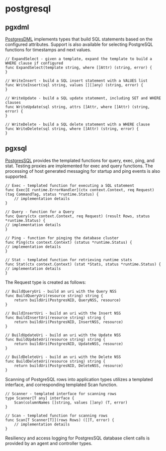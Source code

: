# postgresql

## pgxdml

[PostgresDML][pgxdmlpkg] implements types that build SQL statements based on the configured attributes. Support is also available for selecting
PostgreSQL functions for timestamps and next values.

~~~
// ExpandSelect - given a template, expand the template to build a WHERE clause if configured
func ExpandSelect(template string, where []Attr) (string, error) {
}

// WriteInsert - build a SQL insert statement with a VALUES list
func WriteInsert(sql string, values [][]any) (string, error) {
}

// WriteUpdate - build a SQL update statement, including SET and WHERE clauses
func WriteUpdate(sql string, attrs []Attr, where []Attr) (string, error) {
}

// WriteDelete - build a SQL delete statement with a WHERE clause
func WriteDelete(sql string, where []Attr) (string, error) {
}
~~~

## pgxsql

[PostgresSQL][pgxsqlpkg] provides the templated functions for query, exec, ping, and stat. Testing proxies are implemented for exec and query functions.
The processing of host generated messaging for startup and ping events is also supported. 

~~~
// Exec - templated function for executing a SQL statement
func Exec[E runtime.ErrorHandler](ctx context.Context, req Request) (tag CommandTag, status *runtime.Status) {
    // implementation details
}

// Query - function for a Query
func Query(ctx context.Context, req Request) (result Rows, status *runtime.Status) {
// implementation details
}

// Ping - function for pinging the database cluster
func Ping(ctx context.Context) (status *runtime.Status) {
// implementation details
}

// Stat - templated function for retrieving runtime stats
func Stat(ctx context.Context) (stat *Stats, status *runtime.Status) {
// implementation details
}
~~~

The Request type is created as follows:

~~~
// BuildQueryUri - build an uri with the Query NSS
func BuildQueryUri(resource string) string {
	return buildUri(PostgresNID, QueryNSS, resource)
}

// BuildInsertUri - build an uri with the Insert NSS
func BuildInsertUri(resource string) string {
	return buildUri(PostgresNID, InsertNSS, resource)
}

// BuildUpdateUri - build an uri with the Update NSS
func BuildUpdateUri(resource string) string {
	return buildUri(PostgresNID, UpdateNSS, resource)
}

// BuildDeleteUri - build an uri with the Delete NSS
func BuildDeleteUri(resource string) string {
	return buildUri(PostgresNID, DeleteNSS, resource)
}

~~~

Scanning of PostgreSQL rows into application types utilizes a templated interface, and corresponding templated Scan function.

~~~
// Scanner - templated interface for scanning rows
type Scanner[T any] interface {
	Scan(columnNames []string, values []any) (T, error)
}

// Scan - templated function for scanning rows
func Scan[T Scanner[T]](rows Rows) ([]T, error) {
    // implementation details
}
~~~

Resiliency and access logging for PostgresSQL database client calls is provided by an agent and controller types.


[rgriesemer]: <https://www.youtube.com/watch?v=0ReKdcpNyQg>
[pgxdmlpkg]: <https://pkg.go.dev/github.com/gotemplates/postgresql/pgxdml>
[pgxsqlpkg]: <https://pkg.go.dev/github.com/gotemplates/postgresql/pgxsql>
